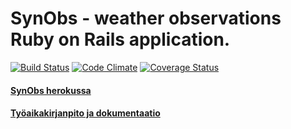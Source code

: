 # SynObs - weather observations Ruby on Rails application.

[![Build Status](https://travis-ci.org/joomoz/synobs.png)](https://travis-ci.org/joomoz/synobs)
[![Code Climate](https://codeclimate.com/github/joomoz/synobs.png)](https://codeclimate.com/github/joomoz/synobs)
[![Coverage Status](https://coveralls.io/repos/github/joomoz/synobs/badge.svg?branch=master)](https://coveralls.io/github/joomoz/synobs?branch=master)

#### [SynObs herokussa](https://synobs.herokuapp.com/)

#### [Työaikakirjanpito ja dokumentaatio](https://github.com/joomoz/synobs/wiki)
